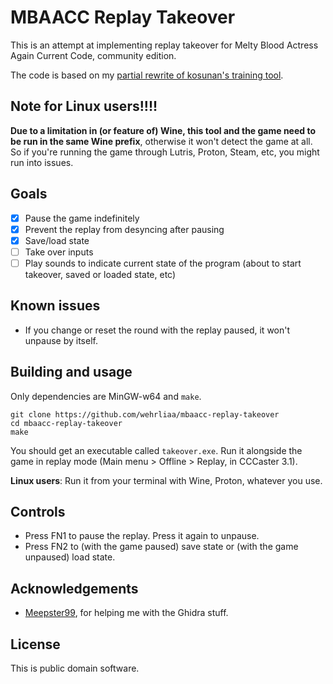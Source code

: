 # MBAACC Replay Takeover

This is an attempt at implementing replay takeover for Melty Blood Actress Again Current Code, community edition.

The code is based on my [partial rewrite of kosunan's training tool](https://github.com/wehrliaa/mbaacc-training-linux).

## Note for Linux users!!!!

**Due to a limitation in (or feature of) Wine, this tool and the game need to be run in the same Wine prefix**, otherwise it won't detect the game at all. So if you're running the game through Lutris, Proton, Steam, etc, you might run into issues.

## Goals

- [X] Pause the game indefinitely
- [X] Prevent the replay from desyncing after pausing
- [X] Save/load state
- [ ] Take over inputs
- [ ] Play sounds to indicate current state of the program (about to start takeover, saved or loaded state, etc)

## Known issues

- If you change or reset the round with the replay paused, it won't unpause by itself.

## Building and usage

Only dependencies are MinGW-w64 and `make`.

```
git clone https://github.com/wehrliaa/mbaacc-replay-takeover
cd mbaacc-replay-takeover
make
```

You should get an executable called `takeover.exe`. Run it alongside the game in replay mode (Main menu > Offline > Replay, in CCCaster 3.1).

**Linux users**: Run it from your terminal with Wine, Proton, whatever you use.

## Controls

- Press FN1 to pause the replay. Press it again to unpause.
- Press FN2 to (with the game paused) save state or (with the game unpaused) load state.

## Acknowledgements

- [Meepster99](https://github.com/Meepster99/), for helping me with the Ghidra stuff.

## License

This is public domain software.
